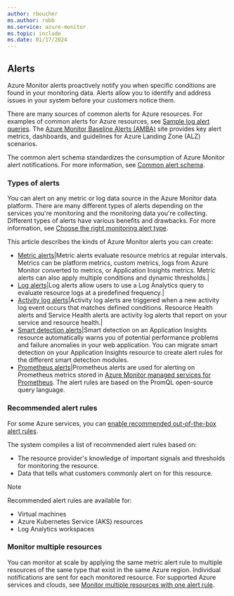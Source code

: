 ```yaml
---
author: rboucher
ms.author: robb
ms.service: azure-monitor
ms.topic: include
ms.date: 01/17/2024
---
```


## Alerts

Azure Monitor alerts proactively notify you when specific conditions are found in your monitoring data. Alerts allow you to identify and address issues in your system before your customers notice them.

There are many sources of common alerts for Azure resources. For examples of common alerts for Azure resources, see [Sample log alert queries](/azure/azure-monitor/alerts/alerts-log-alert-query-samples). The [Azure Monitor Baseline Alerts (AMBA)](https://aka.ms/amba) site provides key alert metrics, dashboards, and guidelines for Azure Landing Zone (ALZ) scenarios.

The common alert schema standardizes the consumption of Azure Monitor alert notifications. For more information, see [Common alert schema](/azure/azure-monitor/alerts/alerts-common-schema).

### Types of alerts

You can alert on any metric or log data source in the Azure Monitor data platform. There are many different types of alerts depending on the services you're monitoring and the monitoring data you're collecting. Different types of alerts have various benefits and drawbacks. For more information, see [Choose the right monitoring alert type](/azure/azure-monitor/alerts/alerts-types).

This article describes the kinds of Azure Monitor alerts you can create:

- [Metric alerts](/azure/azure-monitor/alerts/alerts-types.md#metric-alerts)|Metric alerts evaluate resource metrics at regular intervals. Metrics can be platform metrics, custom metrics, logs from Azure Monitor converted to metrics, or Application Insights metrics. Metric alerts can also apply multiple conditions and dynamic thresholds.|
- [Log alerts](/azure/azure-monitor/alerts/alerts-types.md#log-alerts)|Log alerts allow users to use a Log Analytics query to evaluate resource logs at a predefined frequency.|
- [Activity log alerts](/azure/azure-monitor/alerts/alerts-types.md#activity-log-alerts)|Activity log alerts are triggered when a new activity log event occurs that matches defined conditions. Resource Health alerts and Service Health alerts are activity log alerts that report on your service and resource health.|
- [Smart detection alerts](/azure/azure-monitor/alerts/alerts-types.md#smart-detection-alerts)|Smart detection on an Application Insights resource automatically warns you of potential performance problems and failure anomalies in your web application. You can migrate smart detection on your Application Insights resource to create alert rules for the different smart detection modules.
- [Prometheus alerts](/azure/azure-monitor/alerts/alerts-types.md#prometheus-alerts)|Prometheus alerts are used for alerting on Prometheus metrics stored in [Azure Monitor managed services for Prometheus](/azure/azure-monitor/essentials/prometheus-metrics-overview.md). The alert rules are based on the PromQL open-source query language.

### Recommended alert rules

For some Azure services, you can [enable recommended out-of-the-box alert rules](alerts-manage-alert-rules.md#enable-recommended-alert-rules-in-the-azure-portal).

The system compiles a list of recommended alert rules based on:

- The resource provider's knowledge of important signals and thresholds for monitoring the resource.
- Data that tells what customers commonly alert on for this resource.

> [!NOTE]
> Recommended alert rules are available for:
> - Virtual machines
> - Azure Kubernetes Service (AKS) resources
> - Log Analytics workspaces

### Monitor multiple resources

You can monitor at scale by applying the same metric alert rule to multiple resources of the same type that exist in the same Azure region. Individual notifications are sent for each monitored resource. For supported Azure services and clouds, see [Monitor multiple resources with one alert rule](/azure/azure-monitor/alerts/alerts-types#monitor-multiple-resources-with-one-alert-rule).

